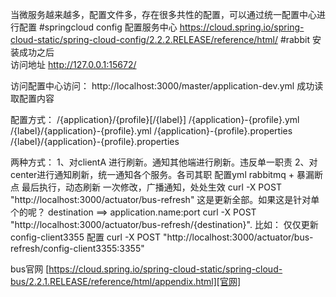 当微服务越来越多，配置文件多，存在很多共性的配置，可以通过统一配置中心进行配置
#springcloud config 配置服务中心
https://cloud.spring.io/spring-cloud-static/spring-cloud-config/2.2.2.RELEASE/reference/html/
#rabbit 安装成功之后  
访问地址 http://127.0.0.1:15672/

访问配置中心访问：
http://localhost:3000/master/application-dev.yml  成功读取配置内容

配置方式：
/{application}/{profile}[/{label}]
/{application}-{profile}.yml
/{label}/{application}-{profile}.yml
/{application}-{profile}.properties
/{label}/{application}-{profile}.properties


两种方式：
 1、对clientA 进行刷新。通知其他端进行刷新。违反单一职责
 2、对center进行通知刷新，统一通知各个服务。各司其职
配置yml rabbitmq + 暴漏断点
最后执行，动态刷新
一次修改，广播通知，处处生效
curl -X POST  "http://localhost:3000/actuator/bus-refresh"
这是更新全部。如果这是针对单个的呢？
destination ==> application.name:port
curl -X POST  "http://localhost:3000/actuator/bus-refresh/{destination}".
比如： 仅仅更新config-client3355 配置
curl -X POST  "http://localhost:3000/actuator/bus-refresh/config-client3355:3355"

bus官网
[https://cloud.spring.io/spring-cloud-static/spring-cloud-bus/2.2.1.RELEASE/reference/html/appendix.html][官网]
